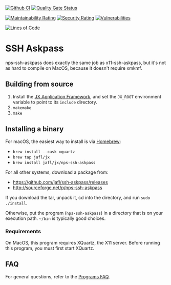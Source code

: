 [![Github CI](https://github.com/jafl/ssh-askpass/actions/workflows/ci.yml/badge.svg)](https://github.com/jafl/ssh-askpass/actions/workflows/ci.yml)
[![Quality Gate Status](https://sonarcloud.io/api/project_badges/measure?branch=main&project=jafl_ssh-askpass&metric=alert_status)](https://sonarcloud.io/dashboard?id=jafl_ssh-askpass&branch=main)

[![Maintainability Rating](https://sonarcloud.io/api/project_badges/measure?branch=main&project=jafl_ssh-askpass&metric=sqale_rating)](https://sonarcloud.io/dashboard?id=jafl_ssh-askpass&branch=main)
[![Security Rating](https://sonarcloud.io/api/project_badges/measure?branch=main&project=jafl_ssh-askpass&metric=security_rating)](https://sonarcloud.io/dashboard?id=jafl_ssh-askpass&branch=main)
[![Vulnerabilities](https://sonarcloud.io/api/project_badges/measure?branch=main&project=jafl_ssh-askpass&metric=vulnerabilities)](https://sonarcloud.io/dashboard?id=jafl_ssh-askpass&branch=main)

[![Lines of Code](https://sonarcloud.io/api/project_badges/measure?branch=main&project=jafl_ssh-askpass&metric=ncloc)](https://sonarcloud.io/dashboard?id=jafl_ssh-askpass&branch=main)

# SSH Askpass

nps-ssh-askpass does exactly the same job as x11-ssh-askpass, but it's not as hard to compile on MacOS, because it doesn't require xmkmf.


## Building from source

1. Install the [JX Application Framework](https://github.com/jafl/jx_application_framework),  and set the `JX_ROOT` environment variable to point to its `include` directory.
1. `makemake`
1. `make`


## Installing a binary

For macOS, the easiest way to install is via [Homebrew](https://brew.sh):

* `brew install --cask xquartz`
* `brew tap jafl/jx`
* `brew install jafl/jx/nps-ssh-askpass`

For all other systems, download a package from:

* https://github.com/jafl/ssh-askpass/releases
* http://sourceforge.net/p/nps-ssh-askpass

If you download the tar, unpack it, cd into the directory, and run `sudo ./install`.

Otherwise, put the program (`nps-ssh-askpass`) in a directory that is on your execution path.  `~/bin` is typically good choices.

### Requirements

On MacOS, this program requires XQuartz, the X11 server.  Before running this program, you must first start XQuartz.


## FAQ

For general questions, refer to the [Programs FAQ](https://github.com/jafl/jx_application_framework/blob/master/APPS.md).
